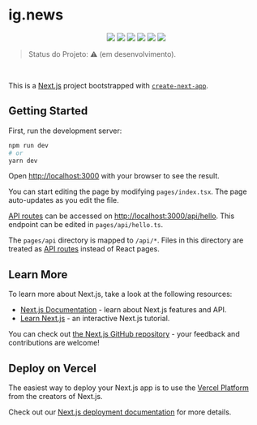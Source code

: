 <h1>ig.news</h1>

<p align="center">
  <img src="https://img.shields.io/static/v1?label=next&message=framework&color=blue&style=for-the-badge&logo=nextdotjs"/>
  <img src="https://img.shields.io/static/v1?label=scss&message=styles&color=ff69b4&style=for-the-badge&logo=sass"/>
  <img src="https://img.shields.io/static/v1?label=stripe&message=lib&color=blue&style=for-the-badge&logo=stripe"/>
  <img src="https://img.shields.io/static/v1?label=github&message=authentication&color=lightgrey&style=for-the-badge&logo=github"/>
  <img src="https://img.shields.io/static/v1?label=faunaDB&message=database&color=critical&style=for-the-badge&logo=serverless"/>
  <img src="http://img.shields.io/static/v1?label=STATUS&message=EM%20DESENVOLVIMENTO&color=RED&style=for-the-badge"/>
</p>

> Status do Projeto: :warning: (em desenvolvimento).

<br/>

This is a [Next.js](https://nextjs.org/) project bootstrapped with [`create-next-app`](https://github.com/vercel/next.js/tree/canary/packages/create-next-app).

## Getting Started

First, run the development server:

```bash
npm run dev
# or
yarn dev
```

Open [http://localhost:3000](http://localhost:3000) with your browser to see the result.

You can start editing the page by modifying `pages/index.tsx`. The page auto-updates as you edit the file.

[API routes](https://nextjs.org/docs/api-routes/introduction) can be accessed on [http://localhost:3000/api/hello](http://localhost:3000/api/hello). This endpoint can be edited in `pages/api/hello.ts`.

The `pages/api` directory is mapped to `/api/*`. Files in this directory are treated as [API routes](https://nextjs.org/docs/api-routes/introduction) instead of React pages.

## Learn More

To learn more about Next.js, take a look at the following resources:

- [Next.js Documentation](https://nextjs.org/docs) - learn about Next.js features and API.
- [Learn Next.js](https://nextjs.org/learn) - an interactive Next.js tutorial.

You can check out [the Next.js GitHub repository](https://github.com/vercel/next.js/) - your feedback and contributions are welcome!

## Deploy on Vercel

The easiest way to deploy your Next.js app is to use the [Vercel Platform](https://vercel.com/new?utm_medium=default-template&filter=next.js&utm_source=create-next-app&utm_campaign=create-next-app-readme) from the creators of Next.js.

Check out our [Next.js deployment documentation](https://nextjs.org/docs/deployment) for more details.
